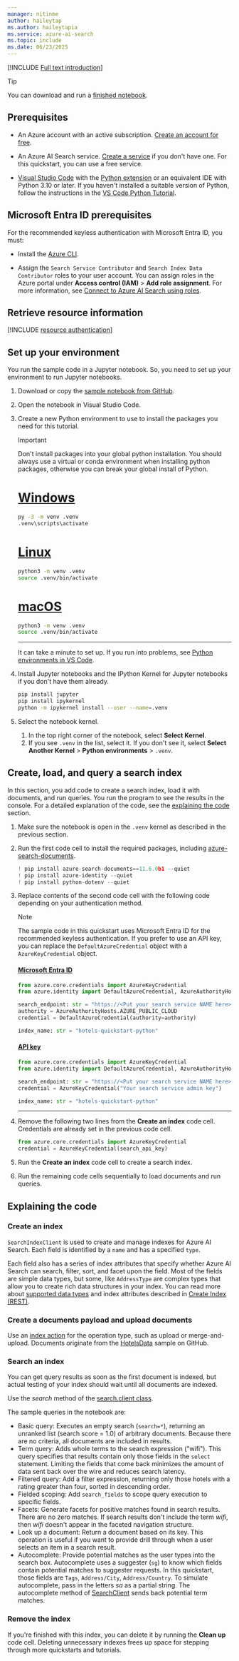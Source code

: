 ```yaml
---
manager: nitinme
author: haileytap
ms.author: haileytapia
ms.service: azure-ai-search
ms.topic: include
ms.date: 06/23/2025
---
```


[!INCLUDE [Full text introduction](full-text-intro.md)]

> [!TIP]
> You can download and run a [finished notebook](https://github.com/Azure-Samples/azure-search-python-samples/tree/main/Quickstart).

## Prerequisites

- An Azure account with an active subscription. [Create an account for free](https://azure.microsoft.com/pricing/purchase-options/azure-account?cid=msft_learn).

- An Azure AI Search service. [Create a service](../../search-create-service-portal.md) if you don't have one. For this quickstart, you can use a free service.

- [Visual Studio Code](https://code.visualstudio.com/download) with the [Python extension](https://marketplace.visualstudio.com/items?itemName=ms-python.python) or an equivalent IDE with Python 3.10 or later. If you haven't installed a suitable version of Python, follow the instructions in the [VS Code Python Tutorial](https://code.visualstudio.com/docs/python/python-tutorial#_install-a-python-interpreter).

## Microsoft Entra ID prerequisites

For the recommended keyless authentication with Microsoft Entra ID, you must:

- Install the [Azure CLI](/cli/azure/install-azure-cli).

- Assign the `Search Service Contributor` and `Search Index Data Contributor` roles to your user account. You can assign roles in the Azure portal under **Access control (IAM)** > **Add role assignment**. For more information, see [Connect to Azure AI Search using roles](../../search-security-rbac.md).

## Retrieve resource information

[!INCLUDE [resource authentication](../resource-authentication.md)]

## Set up your environment

You run the sample code in a Jupyter notebook. So, you need to set up your environment to run Jupyter notebooks.

1. Download or copy the [sample notebook from GitHub](https://github.com/Azure-Samples/azure-search-python-samples/tree/main/Quickstart).

1. Open the notebook in Visual Studio Code.

1. Create a new Python environment to use to install the packages you need for this tutorial. 

    > [!IMPORTANT]
    > Don't install packages into your global python installation. You should always use a virtual or conda environment when installing python packages, otherwise you can break your global install of Python.

    # [Windows](#tab/windows)
    
    ```bash
    py -3 -m venv .venv
    .venv\scripts\activate
    ```
    
    # [Linux](#tab/linux)
    
    ```bash
    python3 -m venv .venv
    source .venv/bin/activate
    ```
    
    # [macOS](#tab/macos)
    
    ```bash
    python3 -m venv .venv
    source .venv/bin/activate
    ```
    
    ---

    It can take a minute to set up. If you run into problems, see [Python environments in VS Code](https://code.visualstudio.com/docs/python/environments).

1. Install Jupyter notebooks and the IPython Kernel for Jupyter notebooks if you don't have them already.

    ```bash
    pip install jupyter
    pip install ipykernel
    python -m ipykernel install --user --name=.venv
    ```

1. Select the notebook kernel.

    1. In the top right corner of the notebook, select **Select Kernel**.
    1. If you see `.venv` in the list, select it. If you don't see it, select **Select Another Kernel** > **Python environments** > `.venv`.

## Create, load, and query a search index

In this section, you add code to create a search index, load it with documents, and run queries. You run the program to see the results in the console. For a detailed explanation of the code, see the [explaining the code](#explaining-the-code) section.

1. Make sure the notebook is open in the `.venv` kernel as described in the previous section.
1. Run the first code cell to install the required packages, including [azure-search-documents](/python/api/azure-search-documents). 

    ```python
    ! pip install azure-search-documents==11.6.0b1 --quiet
    ! pip install azure-identity --quiet
    ! pip install python-dotenv --quiet
    ```

1. Replace contents of the second code cell with the following code depending on your authentication method. 

    > [!NOTE]
    > The sample code in this quickstart uses Microsoft Entra ID for the recommended keyless authentication. If you prefer to use an API key, you can replace the `DefaultAzureCredential` object with a `AzureKeyCredential` object. 

    #### [Microsoft Entra ID](#tab/keyless)
    
    ```python
    from azure.core.credentials import AzureKeyCredential
    from azure.identity import DefaultAzureCredential, AzureAuthorityHosts
    
    search_endpoint: str = "https://<Put your search service NAME here>.search.windows.net/"
    authority = AzureAuthorityHosts.AZURE_PUBLIC_CLOUD
    credential = DefaultAzureCredential(authority=authority)

    index_name: str = "hotels-quickstart-python"
    ```
    
    #### [API key](#tab/api-key)
    
    ```python
    from azure.core.credentials import AzureKeyCredential
    from azure.identity import DefaultAzureCredential, AzureAuthorityHosts
    
    search_endpoint: str = "https://<Put your search service NAME here>.search.windows.net/"
    credential = AzureKeyCredential("Your search service admin key")

    index_name: str = "hotels-quickstart-python"
    ```
    ---

1. Remove the following two lines from the **Create an index** code cell. Credentials are already set in the previous code cell.

    ```python
    from azure.core.credentials import AzureKeyCredential
    credential = AzureKeyCredential(search_api_key)
    ```

1. Run the **Create an index** code cell to create a search index.
1. Run the remaining code cells sequentially to load documents and run queries.

## Explaining the code

### Create an index

`SearchIndexClient` is used to create and manage indexes for Azure AI Search. Each field is identified by a `name` and has a specified `type`. 

Each field also has a series of index attributes that specify whether Azure AI Search can search, filter, sort, and facet upon the field. Most of the fields are simple data types, but some, like `AddressType` are complex types that allow you to create rich data structures in your index. You can read more about [supported data types](/rest/api/searchservice/supported-data-types) and index attributes described in [Create Index (REST)](/rest/api/searchservice/indexes/create). 

### Create a documents payload and upload documents

Use an [index action](/python/api/azure-search-documents/azure.search.documents.models.indexaction) for the operation type, such as upload or merge-and-upload. Documents originate from the [HotelsData](https://github.com/Azure-Samples/azure-search-sample-data/blob/main/hotels/HotelsData_toAzureSearch.JSON) sample on GitHub.

### Search an index

You can get query results as soon as the first document is indexed, but actual testing of your index should wait until all documents are indexed.

Use the *search* method of the [search.client class](/python/api/azure-search-documents/azure.search.documents.searchclient).

The sample queries in the notebook are:
- Basic query: Executes an empty search (`search=*`), returning an unranked list (search score = 1.0) of arbitrary documents. Because there are no criteria, all documents are included in results.
- Term query: Adds whole terms to the search expression ("wifi"). This query specifies that results contain only those fields in the `select` statement. Limiting the fields that come back minimizes the amount of data sent back over the wire and reduces search latency.
- Filtered query: Add a filter expression, returning only those hotels with a rating greater than four, sorted in descending order.
- Fielded scoping: Add `search_fields` to scope query execution to specific fields.
- Facets: Generate facets for positive matches found in search results. There are no zero matches. If search results don't include the term *wifi*, then *wifi* doesn't appear in the faceted navigation structure.
- Look up a document: Return a document based on its key. This operation is useful if you want to provide drill through when a user selects an item in a search result.
- Autocomplete: Provide potential matches as the user types into the search box. Autocomplete uses a suggester (`sg`) to know which fields contain potential matches to suggester requests. In this quickstart, those fields are `Tags`, `Address/City`, `Address/Country`. To simulate autocomplete, pass in the letters *sa* as a partial string. The autocomplete method of [SearchClient](/python/api/azure-search-documents/azure.search.documents.searchclient) sends back potential term matches.

### Remove the index

If you're finished with this index, you can delete it by running the **Clean up** code cell. Deleting unnecessary indexes frees up space for stepping through more quickstarts and tutorials.
